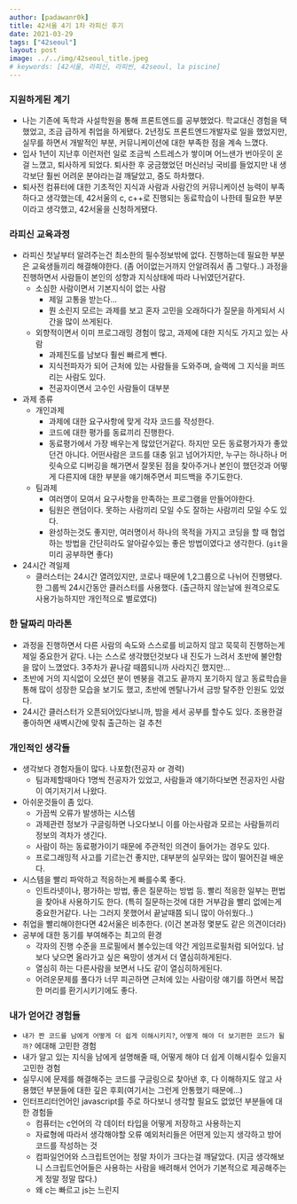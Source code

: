 ```yaml
---
author: [padawanr0k]
title: 42서울 4기 1차 라피신 후기
date: 2021-03-29
tags: ["42seoul"]
layout: post
image: ../../img/42seoul_title.jpeg
# keywords: [42서울, 라피신, 라피씬, 42seoul, la piscine]
---
```


### 지원하게된 계기
- 나는 기존에 독학과 사설학원을 통해 프론트엔드를 공부했었다. 학교대신 경험을 택했었고, 조금 급하게 취업을 하게됐다. 2년정도 프론트엔드개발자로 일을 했었지만, 실무를 하면서 개발적인 부분, 커뮤니케이션에 대한 부족한 점을 계속 느꼈다.
- 입사 1년이 지난후 이런저런 일로 조금씩 스트레스가 쌓이며 어느샌가 번아웃이 온걸 느꼈고, 퇴사하게 되었다. 퇴사한 후 궁금했었던 머신러닝 국비를 들었지만 내 생각보단 훨씬 어려운 분야라는걸 깨달았고, 중도 하차했다.
- 퇴사전 컴퓨터에 대한 기초적인 지식과 사람과 사람간의 커뮤니케이션 능력이 부족하다고 생각했는데, 42서울의 c, c++로 진행되는 동료학습이 나한테 필요한 부분이라고 생각했고, 42서울을 신청하게됐다.

### 라피신 교육과정
- 라피신 첫날부터 알려주는건 최소한의 필수정보밖에 없다. 진행하는데 필요한 부분은 교육생들끼리 해결해야한다. (좀 어이없는거까지 안알려줘서 좀 그렇다..) 과정을 진행하면서 사람들이 본인의 성향과 지식상태에 따라 나뉘였던거같다.
	- 소심한 사람이면서 기본지식이 없는 사람
		- 제일 고통을 받는다...
		- 뭔 소린지 모르는 과제를 보고 혼자 고민을 오래하다가 질문을 하게되서 시간을 많이 쓰게된다.
	- 외향적이면서 이미 프로그래밍 경험이 많고, 과제에 대한 지식도 가지고 있는 사람
		- 과제진도를 남보다 훨씬 빠르게 뺀다.
		- 지식전파자가 되어 근처에 있는 사람들을 도와주며, 슬랙에 그 지식을 퍼뜨리는 사람도 있다.
		- 전공자이면서 고수인 사람들이 대부분
- 과제 종류
	- 개인과제
		- 과제에 대한 요구사항에 맞게 각자 코드를 작성한다.
		- 코드에 대한 평가를 동료끼리 진행한다.
		- 동료평가에서 가장 배우는게 많았던거같다. 하지만 모든 동료평가자가 좋았던건 아니다. 어떤사람은 코드를 대충 읽고 넘어가지만, 누구는 하나하나 머릿속으로 디버깅을 해가면서 잘못된 점을 찾아주거나 본인이 했던것과 어떻게 다른지에 대한 부분을 얘기해주면서 피드백을 주기도한다.
	- 팀과제
		- 여러명이 모여서 요구사항을 만족하는 프로그램을 만들어야한다.
		- 팀원은 랜덤이다. 못하는 사람끼리 모일 수도 잘하는 사람끼리 모일 수도 있다.
		- 완성하는것도 좋지만, 여러명이서 하나의 목적을 가지고 코딩을 할 때 협업하는 방법을 간단히라도 알아갈수있는 좋은 방법이였다고 생각한다. (`git`을 미리 공부하면 좋다)
- 24시간 격일제
	- 클러스터는 24시간 열려있지만, 코로나 때문에 1,2그룹으로 나뉘어 진행됐다. 한 그룹씩 24시간동안 클러스터를 사용했다. (출근하지 않는날에 원격으로도 사용가능하지만 개인적으로 별로였다)

### 한 달짜리 마라톤
- 과정을 진행하면서 다른 사람의 속도와 스스로를 비교하지 않고 묵묵히 진행하는게 제일 중요한거 같다. 나는 스스로 생각했던것보다 내 진도가 느려서 초반에 불안함을 많이 느꼈었다. 3주차가 끝나갈 때쯤되니까 사라지긴 했지만...
- 초반에 거의 지식없이 오셨던 분이 멘붕을 겪고도 끝까지 포기하지 않고 동료학습을 통해 많이 성장한 모습을 보기도 했고, 초반에 멘탈나가서 금방 탈주한 인원도 있었다.
- 24시간 클러스터가 오픈되어있다보니까, 밤을 세서 공부를 할수도 있다. 조용한걸 좋아하면 새벽시간에 맞춰 출근하는 걸 추천

### 개인적인 생각들
- 생각보다 경험자들이 많다. 나포함(전공자 or 경력)
	- 팀과제할때마다 1명씩 전공자가 있었고, 사람들과 얘기하다보면 전공자인 사람이 여기저기서 나왔다.
- 아쉬운것들이 좀 있다.
	- 가끔씩 오류가 발생하는 시스템
	- 과제관련 정보가 구글링하면 나오다보니 이를 아는사람과 모르는 사람들끼리 정보의 격차가 생긴다.
	- 사람이 하는 동료평가이기 때문에 주관적인 의견이 들어가는 경우도 있다.
	- 프로그래밍적 사고를 기르는건 좋지만, 대부분의 실무와는 많이 떨어진걸 배운다.
- 시스템을 빨리 파악하고 적응하는게 빠를수록 좋다.
	- 인트라넷이나, 평가하는 방법, 좋은 질문하는 방법 등. 빨리 적응한 일부는 편법을 찾아내 사용하기도 한다. (특히 질문하는것에 대한 거부감을 빨리 없에는게 중요한거같다. 나는 그러지 못했어서 끝날때쯤 되니 많이 아쉬웠다..)
- 취업을 빨리해야한다면 42서울은 비추한다. (이건 본과정 몇분도 같은 의견이더라)
- 공부에 대한 동기를 부여해주는 최고의 환경
	- 각자의 진행 수준을 프로필에서 볼수있는데 약간 게임프로필처럼 되어있다. 남보다 낮으면 올라가고 싶은 욕망이 생겨서 더 열심히하게된다.
	- 열심히 하는 다른사람을 보면서 나도 같이 열심히하게된다.
	- 어려운문제를 풀다가 너무 피곤하면 근처에 있는 사람이랑 얘기를 하면서 복잡한 머리를 환기시키기에도 좋다.

### 내가 얻어간 경험들
- `내가 짠 코드를 남에게 어떻게 더 쉽게 이해시키지?`, `어떻게 해야 더 보기편한 코드가 될까?` 에대해 고민한 경험
- 내가 알고 있는 지식을 남에게 설명해줄 때, 어떻게 해야 더 쉽게 이해시킬수 있을지 고민한 경험
- 실무시에 문제를 해결해주는 코드를 구글링으로 찾아낸 후, 다 이해하지도 않고 사용했던 부분들에 대한 깊은 후회(여기서는 그런게 안통했기 때문에...)
- 인터프리터언어인 javascript를 주로 하다보니 생각할 필요도 없었던 부분들에 대한 경험들
	- 컴퓨터는 c언어의 각 데이터 타입을 어떻게 저장하고 사용하는지
	- 자료형에 따라서 생각해야할 오류 예외처리들은 어떤게 있는지 생각하고 방어코드를 작성하는 것
	- 컴파일언어와 스크립트언어는 정말 차이가 크다는걸 깨달았다. (지금 생각해보니 스크립트언어들은 사용하는 사람을 배려해서 언어가 기본적으로 제공해주는게 정말 정말 많다.)
	- 왜 c는 빠르고 js는 느린지

